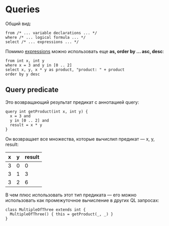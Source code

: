 # Queries

Общий вид:

```
from /* ... variable declarations ... */
where /* ... logical formula ... */
select /* ... expressions ... */
```

Помимо [expressions](https://codeql.github.com/docs/ql-language-reference/expressions/#expressions) можно использовать еще **as, order by ... asc, desc**:

```
from int x, int y
where x = 3 and y in [0 .. 2]
select x, y, x * y as product, "product: " + product
order by y desc
```

## Query predicate

Это возвращающий результат предикат с аннотацией query:

```
query int getProduct(int x, int y) {
  x = 3 and
  y in [0 .. 2] and
  result = x * y
}
```

Он возвращает все множества, которые вычислил предикат — x, y, result:

| x | y | result |
| - | - | ------ |
| 3 | 0 | 0      |
| 3 | 1 | 3      |
| 3 | 2 | 6      |

В чем плюс использовать этот тип предиката — его можно использовать как промежуточное вычисление в других QL запросах:

```
class MultipleOfThree extends int {
  MultipleOfThree() { this = getProduct(_, _) }
}
```
